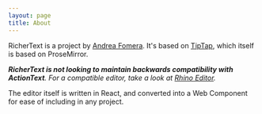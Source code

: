 ```yaml
---
layout: page
title: About
---
```


RicherText is a project by [Andrea Fomera](https://afomera.dev). It's based on [TipTap](https://tiptap.dev), which itself is based on ProseMirror.

_**RicherText is not looking to maintain backwards compatibility with ActionText**. For a compatible editor, take a look at [Rhino Editor](http://rhino-editor.vercel.app)._

The editor itself is written in React, and converted into a Web Component for ease of including in any project.
